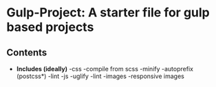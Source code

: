 # Gulp-Project: A starter file for gulp based projects

## Contents

* **Includes (ideally)**
	-css
	 -compile from scss
	 -minify
	 -autoprefix (postcss*)
	 -lint
	-js
		-uglify
		-lint
	-images
		-responsive images



